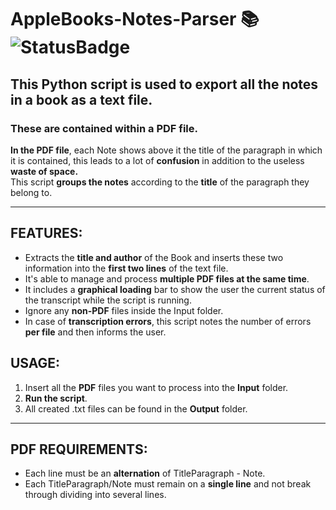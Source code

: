 # AppleBooks-Notes-Parser 📚 ![StatusBadge](https://badgen.net/badge/Status/Completed/green)
## This Python script is used to export all the **notes in a book** as a **text file**. 
### These are contained within a PDF file. 
**In the PDF file**, each Note shows above it the title of the paragraph in which it is contained, this leads to a lot of **confusion** in addition to the useless **waste of space.** \
This script **groups the notes** according to the **title** of the paragraph they belong to.
___

## **FEATURES:**
- Extracts the **title and author** of the Book and inserts these two information into the **first two lines** of the text file.
- It's able to manage and process **multiple PDF files at the same time**.
- It includes a **graphical loading** bar to show the user the current status of the transcript while the script is running.
- Ignore any **non-PDF** files inside the Input folder.
- In case of **transcription errors**, this script notes the number of errors **per file** and then informs the user.


## **USAGE:**
 1. Insert all the **PDF** files you want to process into the **Input** folder. 
 2. **Run the script**.
 3. All created .txt files can be found in the **Output** folder.

---

## **PDF REQUIREMENTS:**
 - Each line must be an **alternation** of TitleParagraph - Note.
 - Each TitleParagraph/Note must remain on a **single line** and not break through dividing into several lines.




